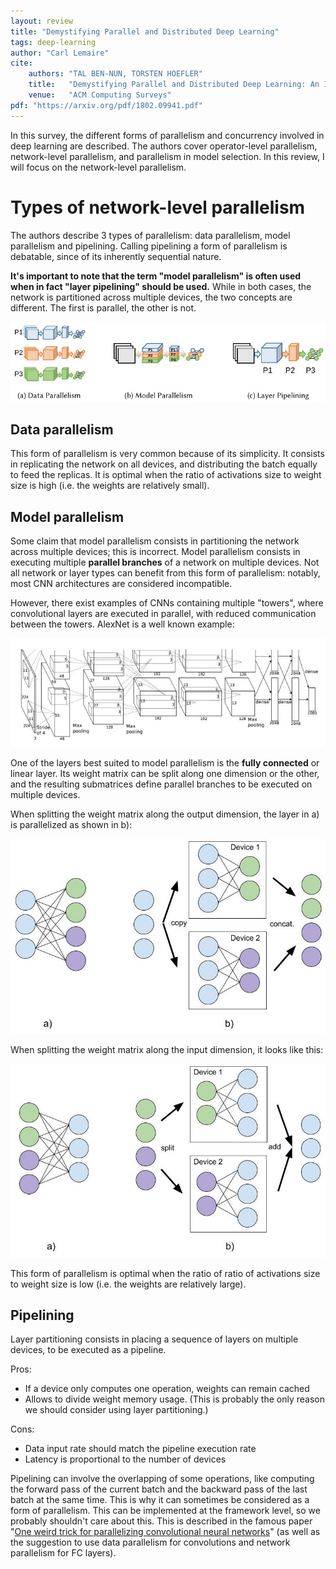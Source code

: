 ```yaml
---
layout: review
title: "Demystifying Parallel and Distributed Deep Learning"
tags: deep-learning
author: "Carl Lemaire"
cite:
    authors: "TAL BEN-NUN, TORSTEN HOEFLER"
    title:   "Demystifying Parallel and Distributed Deep Learning: An In-Depth Concurrency Analysis"
    venue:   "ACM Computing Surveys"
pdf: "https://arxiv.org/pdf/1802.09941.pdf"
---
```


In this survey, the different forms of parallelism and concurrency involved in deep learning are described. The authors cover operator-level parallelism, network-level parallelism, and parallelism in model selection. In this review, I will focus on the network-level parallelism.

# Types of network-level parallelism

The authors describe 3 types of parallelism: data parallelism, model parallelism and pipelining. Calling pipelining a form of parallelism is debatable, since of its inherently sequential nature.

**It's important to note that the term "model parallelism" is often used when in fact "layer pipelining" should be used.** While in both cases, the network is partitioned across multiple devices, the two concepts are different. The first is parallel, the other is not.

![](/article/images/parallelization/fig14.jpg)

## Data parallelism

This form of parallelism is very common because of its simplicity. It consists in replicating the network on all devices, and distributing the batch equally to feed the replicas. It is optimal when the ratio of activations size to weight size is high (i.e. the weights are relatively small).

## Model parallelism

Some claim that model parallelism consists in partitioning the network across multiple devices; this is incorrect. Model parallelism consists in executing multiple **parallel branches** of a network on multiple devices. Not all network or layer types can benefit from this form of parallelism: notably, most CNN architectures are considered incompatible.

However, there exist examples of CNNs containing multiple "towers", where convolutional layers are executed in parallel, with reduced communication between the towers. AlexNet is a well known example:

![](/article/images/parallelization/alexnet.jpg)

One of the layers best suited to model parallelism is the **fully connected** or linear layer. Its weight matrix can be split along one dimension or the other, and the resulting submatrices define parallel branches to be executed on multiple devices.

When splitting the weight matrix along the output dimension, the layer in a) is parallelized as shown in b):

![](/article/images/parallelization/fc-model-parallel.jpg)

When splitting the weight matrix along the input dimension, it looks like this:

![](/article/images/parallelization/fc-model-parallel2.jpg)

This form of parallelism is optimal when the ratio of ratio of activations size to weight size is low (i.e. the weights are relatively large).

## Pipelining

Layer partitioning consists in placing a sequence of layers on multiple devices, to be executed as a pipeline.

Pros:
* If a device only computes one operation, weights can remain cached
* Allows to divide weight memory usage. (This is probably the only reason we should consider using layer partitioning.)

Cons:
* Data input rate should match the pipeline execution rate
* Latency is proportional to the number of devices

Pipelining can involve the overlapping of some operations, like computing the forward pass of the current batch and the backward pass of the last batch at the same time. This is why it can sometimes be considered as a form of parallelism. This can be implemented at the framework level, so we probably shouldn't care about this. This is described in the famous paper "[One weird trick for parallelizing convolutional neural networks](https://arxiv.org/pdf/1404.5997.pdf)" (as well as the suggestion to use data parallelism for convolutions and network parallelism for FC layers).

